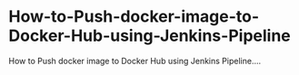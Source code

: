 # How-to-Push-docker-image-to-Docker-Hub-using-Jenkins-Pipeline
How to Push docker image to Docker Hub using Jenkins Pipeline....
